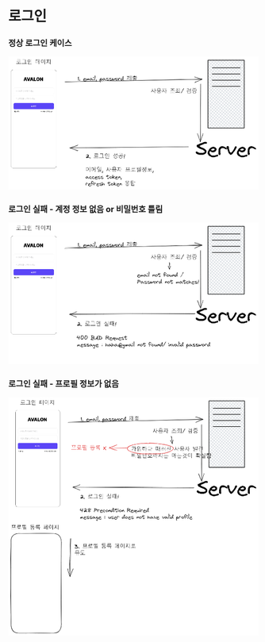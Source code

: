 # 로그인


### 정상 로그인 케이스

![login.excalidraw.png](excalidraws/login.excalidraw.png)

### 로그인 실패 - 계정 정보 없음 or 비밀번호 틀림

![login-failure-1.excalidraw.png](excalidraws/login-failure-1.excalidraw.png)

### 로그인 실패 - 프로필 정보가 없음

![login-failure-2.excalidraw.png](excalidraws/login-failure-2.excalidraw.png)